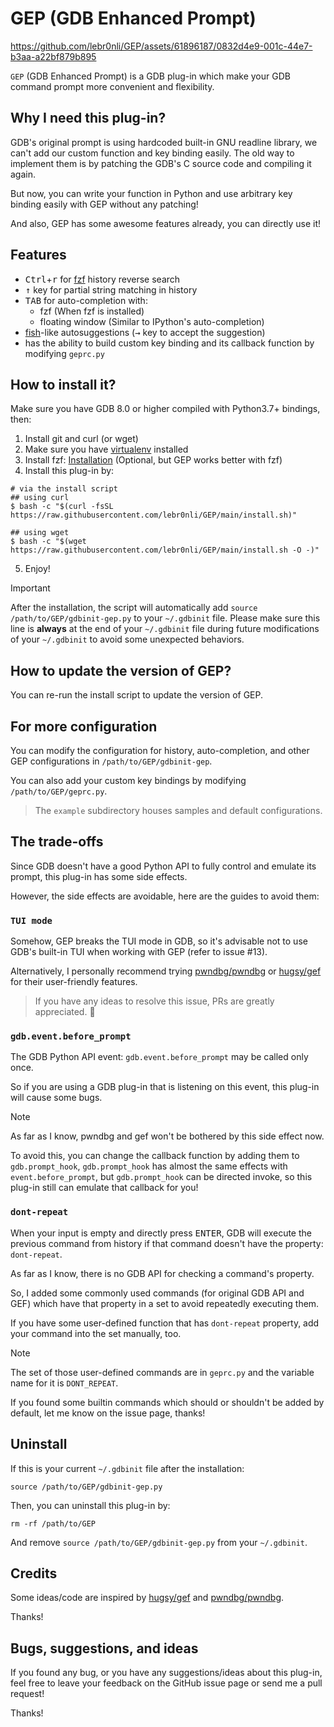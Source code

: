 # GEP (GDB Enhanced Prompt)

https://github.com/lebr0nli/GEP/assets/61896187/0832d4e9-001c-44e7-b3aa-a22bf879b895

`GEP` (GDB Enhanced Prompt) is a GDB plug-in which make your GDB command prompt more convenient and flexibility.

## Why I need this plug-in?

GDB's original prompt is using hardcoded built-in GNU readline library, we can't add our custom function and key binding
easily. The old way to implement them is by patching the GDB's C source code and compiling it again.

But now, you can write your function in Python and use arbitrary key binding easily with GEP without any patching!

And also, GEP has some awesome features already, you can directly use it!

## Features

- <kbd>Ctrl</kbd>+<kbd>r</kbd> for [fzf](https://github.com/junegunn/fzf) history reverse search
- <kbd>↑</kbd> key for partial string matching in history
- <kbd>TAB</kbd> for auto-completion with:
  - fzf (When fzf is installed)
  - floating window (Similar to IPython's auto-completion)
- [fish](https://fishshell.com)-like autosuggestions (<kbd>→</kbd> key to accept the suggestion)
- has the ability to build custom key binding and its callback function by modifying `geprc.py`

## How to install it?

Make sure you have GDB 8.0 or higher compiled with Python3.7+ bindings, then:

1. Install git and curl (or wget)
2. Make sure you have [virtualenv](https://packaging.python.org/en/latest/guides/installing-using-pip-and-virtual-environments/#installing-virtualenv) installed
3. Install fzf: [Installation](https://github.com/junegunn/fzf#installation) (Optional, but GEP works better with fzf)
4. Install this plug-in by:

```shell
# via the install script
## using curl
$ bash -c "$(curl -fsSL https://raw.githubusercontent.com/lebr0nli/GEP/main/install.sh)"

## using wget
$ bash -c "$(wget https://raw.githubusercontent.com/lebr0nli/GEP/main/install.sh -O -)"
```

5. Enjoy!

> [!IMPORTANT]
> After the installation, the script will automatically add `source /path/to/GEP/gdbinit-gep.py` to your `~/.gdbinit` file. Please make sure this line is **always** at the end of your `~/.gdbinit` file during future modifications of your `~/.gdbinit` to avoid some unexpected behaviors.

## How to update the version of GEP?

You can re-run the install script to update the version of GEP.

## For more configuration

You can modify the configuration for history, auto-completion, and other GEP configurations in `/path/to/GEP/gdbinit-gep`.

You can also add your custom key bindings by modifying `/path/to/GEP/geprc.py`.

> The `example` subdirectory houses samples and default configurations.

## The trade-offs

Since GDB doesn't have a good Python API to fully control and emulate its prompt, this plug-in has some side
effects.

However, the side effects are avoidable, here are the guides to avoid them:

### `TUI mode`

Somehow, GEP breaks the TUI mode in GDB, so it's advisable not to use GDB's built-in TUI when working with GEP (refer to issue #13).

Alternatively, I personally recommend trying [pwndbg/pwndbg](https://github.com/pwndbg/pwndbg) or [hugsy/gef](https://github.com/hugsy/gef) for their user-friendly features.

> If you have any ideas to resolve this issue, PRs are greatly appreciated. 🙏

### `gdb.event.before_prompt`

The GDB Python API event: `gdb.event.before_prompt` may be called only once.

So if you are using a GDB plug-in that is listening on this event, this plug-in will cause some bugs.

> [!NOTE]
> As far as I know, pwndbg and gef won't be bothered by this side effect now.

To avoid this, you can change the callback function by adding them to `gdb.prompt_hook`, `gdb.prompt_hook` has almost
the same effects with `event.before_prompt`, but `gdb.prompt_hook` can be directed invoke, so this plug-in still can
emulate that callback for you!

### `dont-repeat`

When your input is empty and directly press <kbd>ENTER</kbd>, GDB will execute the previous command from history if that command
doesn't have the property: `dont-repeat`.

As far as I know, there is no GDB API for checking a command's property.

So, I added some commonly used commands (for original GDB API and GEF) which have that property in a set to avoid
repeatedly executing them.

If you have some user-defined function that has `dont-repeat` property, add your command into the set manually, too.

> [!NOTE]
> The set of those user-defined commands are in `geprc.py` and the variable name for it is `DONT_REPEAT`.
>
> If you found some builtin commands which should or shouldn't be added by default, let me know on the issue page, thanks!

## Uninstall

If this is your current `~/.gdbinit` file after the installation:

```shell
source /path/to/GEP/gdbinit-gep.py
```

Then, you can uninstall this plug-in by:

```shell
rm -rf /path/to/GEP
```

And remove `source /path/to/GEP/gdbinit-gep.py` from your `~/.gdbinit`.

## Credits

Some ideas/code are inspired by [hugsy/gef](https://github.com/hugsy/gef) and [pwndbg/pwndbg](https://github.com/pwndbg/pwndbg).

Thanks!

## Bugs, suggestions, and ideas

If you found any bug, or you have any suggestions/ideas about this plug-in, feel free to leave your feedback on the
GitHub issue page or send me a pull request!

Thanks!
